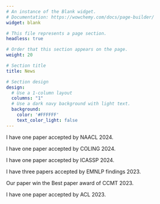 ```yaml
---
# An instance of the Blank widget.
# Documentation: https://wowchemy.com/docs/page-builder/
widget: blank

# This file represents a page section.
headless: true

# Order that this section appears on the page.
weight: 20

# Section title
title: News

# Section design
design:
  # Use a 1-column layout
  columns: "1"
  # Use a dark navy background with light text.
  background:
    color: '#FFFFFF'
    text_color_light: false
---
```

I have one paper accepted by NAACL 2024.

I have one paper accepted by COLING 2024.

I have one paper accepted by ICASSP 2024.

I have three papers accepted by EMNLP findings 2023.

Our paper win the Best paper award of CCMT 2023.

I have one paper accepted by ACL 2023.

